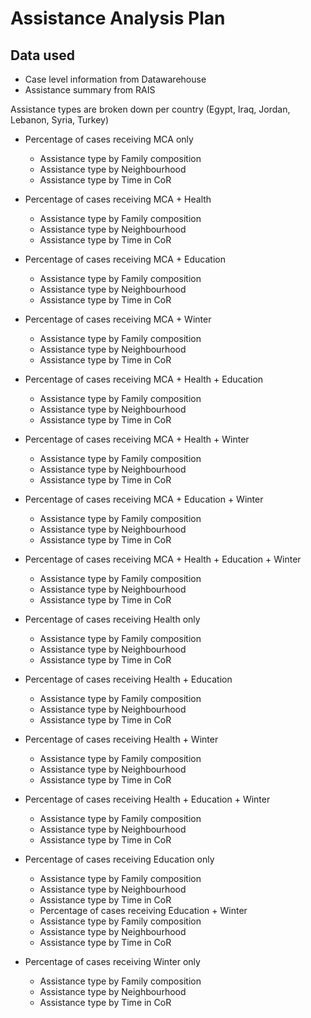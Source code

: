 # Assistance Analysis Plan

## Data used

* Case level information from Datawarehouse
* Assistance summary from RAIS

Assistance types are broken down per country (Egypt, Iraq, Jordan, Lebanon, Syria, Turkey)


  * Percentage of cases receiving MCA only
    - Assistance type by Family composition
    - Assistance type by Neighbourhood
    - Assistance type by Time in CoR
    
  * Percentage of cases receiving MCA + Health
    - Assistance type by Family composition
    - Assistance type by Neighbourhood
    - Assistance type by Time in CoR
    
  * Percentage of cases receiving MCA + Education
    - Assistance type by Family composition
    - Assistance type by Neighbourhood
    - Assistance type by Time in CoR
    
  * Percentage of cases receiving MCA + Winter
    - Assistance type by Family composition
    - Assistance type by Neighbourhood
    - Assistance type by Time in CoR
    
  * Percentage of cases receiving MCA + Health + Education
    - Assistance type by Family composition
    - Assistance type by Neighbourhood
    - Assistance type by Time in CoR
    
  * Percentage of cases receiving MCA + Health + Winter
    - Assistance type by Family composition
    - Assistance type by Neighbourhood
    - Assistance type by Time in CoR
  
  * Percentage of cases receiving MCA + Education + Winter
    - Assistance type by Family composition
    - Assistance type by Neighbourhood
    - Assistance type by Time in CoR
    
  * Percentage of cases receiving MCA + Health + Education + Winter
    - Assistance type by Family composition
    - Assistance type by Neighbourhood
    - Assistance type by Time in CoR
    
  * Percentage of cases receiving Health only
    - Assistance type by Family composition
    - Assistance type by Neighbourhood
    - Assistance type by Time in CoR
    
  * Percentage of cases receiving Health + Education
    - Assistance type by Family composition
    - Assistance type by Neighbourhood
    - Assistance type by Time in CoR
    
  * Percentage of cases receiving Health + Winter
    - Assistance type by Family composition
    - Assistance type by Neighbourhood
    - Assistance type by Time in CoR
    
  * Percentage of cases receiving Health + Education + Winter
    - Assistance type by Family composition
    - Assistance type by Neighbourhood
    - Assistance type by Time in CoR
    
  * Percentage of cases receiving Education only
    - Assistance type by Family composition
    - Assistance type by Neighbourhood
    - Assistance type by Time in CoR
    
    * Percentage of cases receiving Education + Winter
    - Assistance type by Family composition
    - Assistance type by Neighbourhood
    - Assistance type by Time in CoR
    
  * Percentage of cases receiving Winter only
    - Assistance type by Family composition
    - Assistance type by Neighbourhood
    - Assistance type by Time in CoR
    
    
    
    
    
    